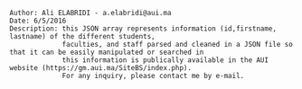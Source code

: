 	Author: Ali ELABRIDI - a.elabridi@aui.ma
	Date: 6/5/2016
	Description: this JSON array represents information (id,firstname, lastname) of the different students,
				 faculties, and staff parsed and cleaned in a JSON file so that it can be easily manipulated or searched in
				 this information is publically available in the AUI website (https://gm.aui.ma/SiteBS/index.php).
				 For any inquiry, please contact me by e-mail. 